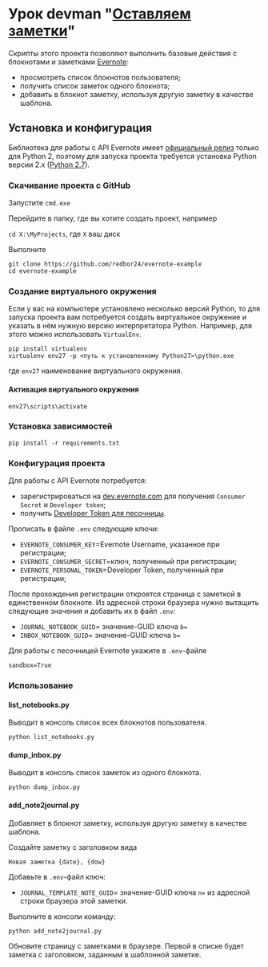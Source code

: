 # Урок **devman** "[Оставляем заметки](https://dvmn.org/modules/novice-code-reading/lesson/evernote-example/)"

Скрипты этого проекта позволяют выполнить базовые действия с блокнотами и заметками [Evernote](http://evernote.com):
- просмотреть список блокнотов пользователя;
- получить список заметок одного блокнота;
- добавить в блокнот заметку, используя другую заметку в качестве шаблона.

## Установка и конфигурация

Библиотека для работы с API Evernote имеет [официальный релиз](https://pypi.org/project/evernote/1.25.3/) 
только для Python 2, поэтому для запуска проекта требуется установка Python версии 2.x 
([Python 2.7](https://www.python.org/download/releases/2.7/)).

### Скачивание проекта с GitHub
Запустите `cmd.exe`

Перейдите в папку, где вы хотите создать проект, например 

`cd X:\MyProjects`, где `X` ваш диск

Выполните 
```
git clone https://github.com/redbor24/evernote-example
cd evernote-example
```

### Создание виртуального окружения
Если у вас на компьютере установлено несколько версий Python, то для запуска проекта вам потребуется создать
виртуальное окружение и указать в нём нужную версию интерпретатора Python. Например, для этого можно
использовать `VirtualEnv`.

```
pip install virtualenv
virtualenv env27 -p <путь к установленному Python27>\python.exe
```
где `env27` наименование виртуального окружения.

#### Активация виртуального окружения
`env27\scripts\activate`

### Установка зависимостей
`pip install -r requirements.txt`

### Конфигурация проекта
Для работы с API Evernote потребуется:
- зарегистрироваться на [dev.evernote.com](https://dev.evernote.com/) для получения `Consumer Secret` и `Developer token`;
- получить [Developer Token для песочницы](https://sandbox.evernote.com/api/DeveloperToken.action).
  
Прописать в файле `.env` следующие ключи:
- `EVERNOTE_CONSUMER_KEY`=Evernote Username, указанное при регистрации;
- `EVERNOTE_CONSUMER_SECRET`=ключ, полученный при регистрации;
- `EVERNOTE_PERSONAL_TOKEN`=Developer Token, полученный при регистрации;

После прохождения регистрации откроется страница с заметкой в единственном блокноте. Из адресной строки браузера
нужно вытащить следующие значения и добавить их в файл `.env`:
- `JOURNAL_NOTEBOOK_GUID`= значение-GUID ключа `b=` 
- `INBOX_NOTEBOOK_GUID`= значение-GUID ключа `b=` 

Для работы с песочницей Evernote укажите в `.env`-файле

`sandbox=True` 

### Использование

#### list_notebooks.py
Выводит в консоль список всех блокнотов пользователя.

`python list_notebooks.py`

#### dump_inbox.py
Выводит в консоль список заметок из одного блокнота.

`python dump_inbox.py`

#### add_note2journal.py
Добавляет в блокнот заметку, используя другую заметку в качестве шаблона.

Создайте заметку с заголовком вида

`Новая заметка {date}, {dow}` 

Добавьте в `.env`-файл ключ:
- `JOURNAL_TEMPLATE_NOTE_GUID`= значение-GUID ключа `n=` из адресной строки браузера этой заметки.

Выполните в консоли команду:

`python add_note2journal.py`

Обновите страницу с заметками в браузере. Первой в списке будет заметка с заголовком, заданным в шаблонной заметке.